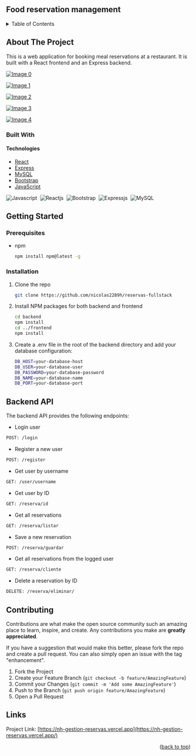 ## Food reservation management

<!-- TABLE OF CONTENTS -->
<details>
  <summary>Table of Contents</summary>
  <ol>
    <li><a href="#about-the-project">About The Project</a></li>
    <li>
      <a href="#built-with">Built With</a>
      <ul>
        <li><a href="#technologies">Technologies</a></li>
      </ul>
    </li>
    <li><a href="#getting-started">Getting Started</a></li>
    <li><a href="#usage">Usage</a></li>
    <li><a href="#backend-api">Backend API</a></li>
    <li><a href="#contributing">Contributing</a></li>
    <li><a href="#links">Links</a></li>
  </ol>
</details>

<!-- ABOUT THE PROJECT -->
## About The Project

This is a web application for booking meal reservations at a restaurant. It is built with a React frontend and an Express backend.

[![Image 0](https://res.cloudinary.com/dd8pefa3c/image/upload/v1720749220/reservas1_uzdlj6.png)](https://res.cloudinary.com/dd8pefa3c/image/upload/v1720749220/reservas1_uzdlj6.png)

[![Image 1](https://res.cloudinary.com/dd8pefa3c/image/upload/v1720749220/reservas2_vchtcc.png)](https://res.cloudinary.com/dd8pefa3c/image/upload/v1720749220/reservas2_vchtcc.png)

[![Image 2](https://res.cloudinary.com/dd8pefa3c/image/upload/v1720749220/reservas3_mjxuow.png)](https://res.cloudinary.com/dd8pefa3c/image/upload/v1720749220/reservas3_mjxuow.png)

[![Image 3](https://res.cloudinary.com/dd8pefa3c/image/upload/v1720749220/reservas4_aaz5j7.png)](https://res.cloudinary.com/dd8pefa3c/image/upload/v1720749220/reservas4_aaz5j7.png)

[![Image 4](https://res.cloudinary.com/dd8pefa3c/image/upload/v1720749221/reservas5_myglco.png)](https://res.cloudinary.com/dd8pefa3c/image/upload/v1720749221/reservas5_myglco.png)

### Built With 

#### Technologies

- [React](https://reactjs.org/)
- [Express](https://expressjs.com/)
- [MySQL](https://www.mysql.com/)
- [Bootstrap](https://getbootstrap.com/)
- [JavaScript](https://developer.mozilla.org/en-US/docs/Web/JavaScript)

![Javascript](https://img.shields.io/badge/-JavaScript-F7DF1E?style=flat&logo=javascript&logoColor=black)&nbsp;
![Reactjs](https://img.shields.io/badge/-React-20232A?style=flat&logo=react&logoColor=61DAFB)&nbsp;
![Bootstrap](https://img.shields.io/badge/-Bootstrap-563D7C?style=flat&logo=bootstrap&logoColor=white)&nbsp;
![Expressjs](https://img.shields.io/badge/-Express-000000?style=flat&logo=express&logoColor=white)&nbsp;
![MySQL](https://img.shields.io/badge/-MySQL-4479A1?style=flat&logo=mysql&logoColor=white)&nbsp;

<!-- GETTING STARTED -->
## Getting Started

### Prerequisites

- npm
  ```sh
  npm install npm@latest -g

### Installation

1. Clone the repo
   ```sh
   git clone https://github.com/nicolas2289h/reservas-fullstack
   ```
2. Install NPM packages for both backend and frontend
   ```sh
   cd backend
   npm install
   cd ../frontend
   npm install
   ```
3. Create a .env file in the root of the backend directory and add your database configuration:
   ```sh
   DB_HOST=your-database-host
   DB_USER=your-database-user
   DB_PASSWORD=your-database-password
   DB_NAME=your-database-name
   DB_PORT=your-database-port
   ```


<!-- USAGE EXAMPLES -->
## Backend API

The backend API provides the following endpoints:

* Login user
```sh
POST: /login
```

* Register a new user
```sh
POST: /register
```

* Get user by username
```sh
GET: /user/username
```

* Get user by ID
```sh
GET: /reserva/id
```

* Get all reservations
```sh
GET: /reserva/listar
```

* Save a new reservation
```sh
POST: /reserva/guardar
```

* Get all reservations from the logged user
```sh
GET: /reserva/cliente
```

* Delete a reservation by ID
```sh
DELETE: /reserva/eliminar/
```

<!-- CONTRIBUTING -->
## Contributing

Contributions are what make the open source community such an amazing place to learn, inspire, and create. Any contributions you make are **greatly appreciated**.

If you have a suggestion that would make this better, please fork the repo and create a pull request. You can also simply open an issue with the tag "enhancement".

1. Fork the Project
2. Create your Feature Branch (`git checkout -b feature/AmazingFeature`)
3. Commit your Changes (`git commit -m 'Add some AmazingFeature'`)
4. Push to the Branch (`git push origin feature/AmazingFeature`)
5. Open a Pull Request

<!-- LINKS -->
## Links

Project Link: [https://nh-gestion-reservas.vercel.app](https://nh-gestion-reservas.vercel.app/)

<p align="right">(<a href="#readme-top">back to top</a>)</p>



